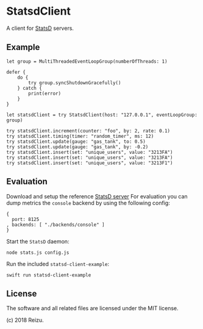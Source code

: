 # StatsdClient

A client for [StatsD](https://github.com/etsy/statsd) servers.

## Example

```
let group = MultiThreadedEventLoopGroup(numberOfThreads: 1)

defer {
    do {
        try group.syncShutdownGracefully()
    } catch {
        print(error)
    }
}

let statsdClient = try StatsdClient(host: "127.0.0.1", eventLoopGroup: group)

try statsdClient.increment(counter: "foo", by: 2, rate: 0.1)
try statsdClient.timing(timer: "random_timer", ms: 12)
try statsdClient.update(gauge: "gas_tank", to: 0.5)
try statsdClient.update(gauge: "gas_tank", by: -0.2)
try statsdClient.insert(set: "unique_users", value: "3213FA")
try statsdClient.insert(set: "unique_users", value: "3213FA")
try statsdClient.insert(set: "unique_users", value: "3213F1")
```

## Evaluation

Download and setup the reference [StatsD server](https://github.com/etsy/statsd)
For evaluation you can dump metrics the `console` backend by using the following
config:

```
{
  port: 8125
, backends: [ "./backends/console" ]
}
```

Start the `StatsD` daemon:

```
node stats.js config.js 
```

Run the included `statsd-client-example`:

```
swift run statsd-client-example
```

## License

The software and all related files are licensed under the MIT license.

(c) 2018 Reizu.
